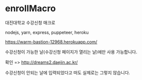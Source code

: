 # enrollMacro

대진대학교 수강신청 매크로

nodejs, yarn, express, puppeteer, heroku

https://warm-bastion-12968.herokuapp.com/

수강신청이 가능한 날(수강신청 페이지가 열리는 날)에만 사용 가능합니다.

확인 => http://dreams2.daejin.ac.kr/

수강신청이 안되는 날에 입력되었다고 떠도 실제로는 그렇지 않습니다.

